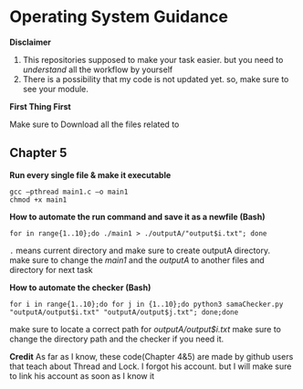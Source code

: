 Operating System Guidance
===

**Disclaimer**

1. This repositories supposed to make your task easier. but you need to *understand* all the workflow by yourself
2. There is a possibility that my code is not updated yet. so, make sure to see your module.

**First Thing First**

Make sure to Download all the files related to 

Chapter 5
--

**Run every single file & make it executable**

    gcc –pthread main1.c –o main1
    chmod +x main1

**How to automate the run command and save it as a newfile (Bash)**

    for in range{1..10};do ./main1 > ./outputA/"output$i.txt"; done
    
```.``` means current directory and make sure to create outputA directory.   
make sure to change the *main1* and the *outputA* to another files and directory for next task

**How to automate the checker (Bash)**

    for i in range{1..10};do for j in {1..10};do python3 samaChecker.py "outputA/output$i.txt" "outputA/output$j.txt"; done;done
    
make sure to locate a correct path for *outputA/output$i.txt*
make sure to change the directory path and the checker if you need it.

**Credit**
As far as I know, these code(Chapter 4&5) are made by github users that teach about Thread and Lock. I forgot his account. but I will make sure to link his account as soon as I know it
